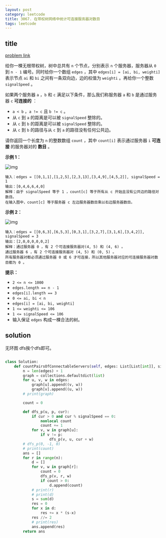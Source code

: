 ```yaml
---
layout: post
category: leetcode
title: 3067. 在带权树网络中统计可连接服务器对数目
tags: leetcode
---
```


## title
[problem link](https://leetcode.cn/problems/count-pairs-of-connectable-servers-in-a-weighted-tree-network/description/)

给你一棵无根带权树，树中总共有 `n` 个节点，分别表示 `n` 个服务器，服务器从 `0` 到 `n - 1` 编号。同时给你一个数组 `edges` ，其中 `edges[i] = [ai, bi, weighti]` 表示节点 `ai` 和 `bi` 之间有一条双向边，边的权值为 `weighti` 。再给你一个整数 `signalSpeed` 。

如果两个服务器 `a` ，`b` 和 `c` 满足以下条件，那么我们称服务器 `a` 和 `b` 是通过服务器 `c` **可连接的** ：

- `a < b` ，`a != c` 且 `b != c` 。
- 从 `c` 到 `a` 的距离是可以被 `signalSpeed` 整除的。
- 从 `c` 到 `b` 的距离是可以被 `signalSpeed` 整除的。
- 从 `c` 到 `b` 的路径与从 `c` 到 `a` 的路径没有任何公共边。

请你返回一个长度为 `n` 的整数数组 `count` ，其中 `count[i]` 表示通过服务器 `i` **可连接** 的服务器对的 **数目** 。

 

**示例 1：**

![img](https://cdn.jsdelivr.net/gh/mafulong/mdPic@vv6/v6/202403092338174.png)

```
输入：edges = [[0,1,1],[1,2,5],[2,3,13],[3,4,9],[4,5,2]], signalSpeed = 1
输出：[0,4,6,6,4,0]
解释：由于 signalSpeed 等于 1 ，count[c] 等于所有从 c 开始且没有公共边的路径对数目。
在输入图中，count[c] 等于服务器 c 左边服务器数目乘以右边服务器数目。
```

**示例 2：**

![img](https://cdn.jsdelivr.net/gh/mafulong/mdPic@vv6/v6/202403092338039.png)

```
输入：edges = [[0,6,3],[6,5,3],[0,3,1],[3,2,7],[3,1,6],[3,4,2]], signalSpeed = 3
输出：[2,0,0,0,0,0,2]
解释：通过服务器 0 ，有 2 个可连接服务器对(4, 5) 和 (4, 6) 。
通过服务器 6 ，有 2 个可连接服务器对 (4, 5) 和 (0, 5) 。
所有服务器对都必须通过服务器 0 或 6 才可连接，所以其他服务器对应的可连接服务器对数目都为 0 。
```

 

**提示：**

- `2 <= n <= 1000`
- `edges.length == n - 1`
- `edges[i].length == 3`
- `0 <= ai, bi < n`
- `edges[i] = [ai, bi, weighti]`
- `1 <= weighti <= 106`
- `1 <= signalSpeed <= 106`
- 输入保证 `edges` 构成一棵合法的树。

## solution

无环图 dfs挨个dfs即可。

```python

class Solution:
    def countPairsOfConnectableServers(self, edges: List[List[int]], signalSpeed: int) -> List[int]:
        n = len(edges) + 1
        graph = collections.defaultdict(list)
        for u, v, w in edges:
            graph[u].append((v, w))
            graph[v].append((u, w))
        # print(graph)

        count = 0

        def dfs_p(u, p, cur):
            if cur > 0 and cur % signalSpeed == 0:
                nonlocal count
                count += 1
            for v, w in graph[u]:
                if v != p:
                    dfs_p(v, u, cur + w)
        # dfs_p(0, -1, 0)
        # print(count)
        ans = []
        for r in range(n):
            d = []
            for v, w in graph[r]:
                count = 0
                dfs_p(v, r, w)
                if count > 0:
                    d.append(count)
            # print(r)
            # print(d)
            s = sum(d)
            res = 0
            for x in d:
                res += x * (s-x)
            res //= 2
            # print(res)
            ans.append(res)
        return ans

```

